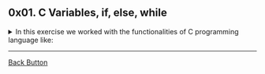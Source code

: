 ## 0x01. C Variables, if, else, while

<details>
<summary>In this exercise we worked with the functionalities of C programming language like: </summary>
<br>

- Variables
- Conditionals
- C Operators

</details>

---

[Back Button](https://github.com/FatChicken277/holbertonschool-low_level_programming)